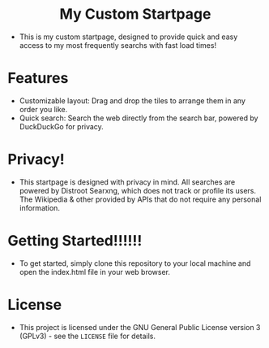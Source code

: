 <h1 align="center">My Custom Startpage</h1>

* This is my custom startpage, designed to provide quick and easy access to my most frequently searchs with fast load times!

# Features
* Customizable layout: Drag and drop the tiles to arrange them in any order you like.
* Quick search: Search the web directly from the search bar, powered by DuckDuckGo for privacy.

# Privacy!
* This startpage is designed with privacy in mind. All searches are powered by Distroot Searxng, which does not track or profile its users. The Wikipedia & other provided by APIs that do not require any personal information.

# Getting Started!!!!!!
* To get started, simply clone this repository to your local machine and open the index.html file in your web browser.

# License
* This project is licensed under the GNU General Public License version 3 (GPLv3) - see the ```LICENSE``` file for details.
